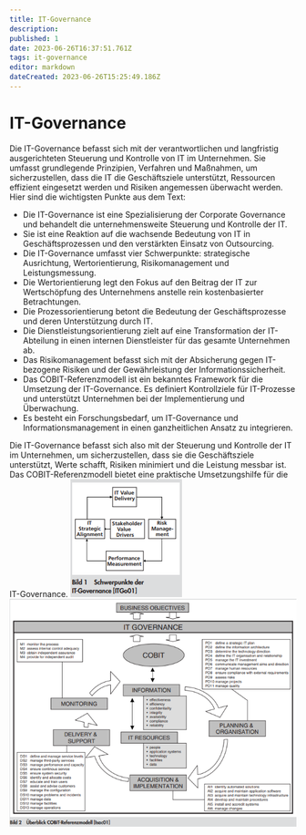 ```yaml
---
title: IT-Governance
description: 
published: 1
date: 2023-06-26T16:37:51.761Z
tags: it-governance
editor: markdown
dateCreated: 2023-06-26T15:25:49.186Z
---
```


# IT-Governance

Die IT-Governance befasst sich mit der verantwortlichen und langfristig ausgerichteten Steuerung und Kontrolle von IT im Unternehmen. Sie umfasst grundlegende Prinzipien, Verfahren und Maßnahmen, um sicherzustellen, dass die IT die Geschäftsziele unterstützt, Ressourcen effizient eingesetzt werden und Risiken angemessen überwacht werden. Hier sind die wichtigsten Punkte aus dem Text:

- Die IT-Governance ist eine Spezialisierung der Corporate Governance und behandelt die unternehmensweite Steuerung und Kontrolle der IT.
- Sie ist eine Reaktion auf die wachsende Bedeutung von IT in Geschäftsprozessen und den verstärkten Einsatz von Outsourcing.
- Die IT-Governance umfasst vier Schwerpunkte: strategische Ausrichtung, Wertorientierung, Risikomanagement und Leistungsmessung.
- Die Wertorientierung legt den Fokus auf den Beitrag der IT zur Wertschöpfung des Unternehmens anstelle rein kostenbasierter Betrachtungen.
- Die Prozessorientierung betont die Bedeutung der Geschäftsprozesse und deren Unterstützung durch IT.
- Die Dienstleistungsorientierung zielt auf eine Transformation der IT-Abteilung in einen internen Dienstleister für das gesamte Unternehmen ab.
- Das Risikomanagement befasst sich mit der Absicherung gegen IT-bezogene Risiken und der Gewährleistung der Informationssicherheit.
- Das COBIT-Referenzmodell ist ein bekanntes Framework für die Umsetzung der IT-Governance. Es definiert Kontrollziele für IT-Prozesse und unterstützt Unternehmen bei der Implementierung und Überwachung.
- Es besteht ein Forschungsbedarf, um IT-Governance und Informationsmanagement in einen ganzheitlichen Ansatz zu integrieren.

Die IT-Governance befasst sich also mit der Steuerung und Kontrolle der IT im Unternehmen, um sicherzustellen, dass sie die Geschäftsziele unterstützt, Werte schafft, Risiken minimiert und die Leistung messbar ist. Das COBIT-Referenzmodell bietet eine praktische Umsetzungshilfe für die IT-Governance.
![it-governance_schwerpunkte.png](/fom/semester-4/it-management/it-governance_schwerpunkte.png) ![cobit_referenzmodell.png](/fom/semester-4/it-management/cobit_referenzmodell.png)